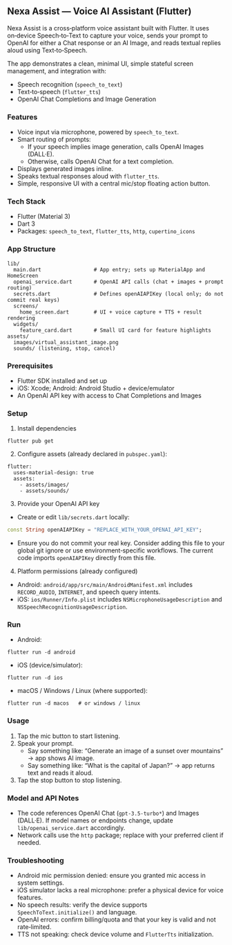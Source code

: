 ## Nexa Assist — Voice AI Assistant (Flutter)

Nexa Assist is a cross‑platform voice assistant built with Flutter. It uses on‑device Speech‑to‑Text to capture your voice, sends your prompt to OpenAI for either a Chat response or an AI Image, and reads textual replies aloud using Text‑to‑Speech.

The app demonstrates a clean, minimal UI, simple stateful screen management, and integration with:
- Speech recognition (`speech_to_text`)
- Text‑to‑speech (`flutter_tts`)
- OpenAI Chat Completions and Image Generation


### Features
- Voice input via microphone, powered by `speech_to_text`.
- Smart routing of prompts:
  - If your speech implies image generation, calls OpenAI Images (DALL·E).
  - Otherwise, calls OpenAI Chat for a text completion.
- Displays generated images inline.
- Speaks textual responses aloud with `flutter_tts`.
- Simple, responsive UI with a central mic/stop floating action button.


### Tech Stack
- Flutter (Material 3)
- Dart 3
- Packages: `speech_to_text`, `flutter_tts`, `http`, `cupertino_icons`


### App Structure
```
lib/
  main.dart                 # App entry; sets up MaterialApp and HomeScreen
  openai_service.dart       # OpenAI API calls (chat + images + prompt routing)
  secrets.dart              # Defines openAIAPIKey (local only; do not commit real keys)
  screens/
    home_screen.dart        # UI + voice capture + TTS + result rendering
  widgets/
    feature_card.dart       # Small UI card for feature highlights
assets/
  images/virtual_assistant_image.png
  sounds/ (listening, stop, cancel)
```


### Prerequisites
- Flutter SDK installed and set up
- iOS: Xcode; Android: Android Studio + device/emulator
- An OpenAI API key with access to Chat Completions and Images


### Setup
1) Install dependencies
```
flutter pub get
```

2) Configure assets (already declared in `pubspec.yaml`):
```
flutter:
  uses-material-design: true
  assets:
    - assets/images/
    - assets/sounds/
```

3) Provide your OpenAI API key
- Create or edit `lib/secrets.dart` locally:
```dart
const String openAIAPIKey = "REPLACE_WITH_YOUR_OPENAI_API_KEY";
```
- Ensure you do not commit your real key. Consider adding this file to your global git ignore or use environment‑specific workflows. The current code imports `openAIAPIKey` directly from this file.

4) Platform permissions (already configured)
- Android: `android/app/src/main/AndroidManifest.xml` includes `RECORD_AUDIO`, `INTERNET`, and speech query intents.
- iOS: `ios/Runner/Info.plist` includes `NSMicrophoneUsageDescription` and `NSSpeechRecognitionUsageDescription`.


### Run
- Android:
```
flutter run -d android
```
- iOS (device/simulator):
```
flutter run -d ios
```
- macOS / Windows / Linux (where supported):
```
flutter run -d macos   # or windows / linux
```


### Usage
1) Tap the mic button to start listening.
2) Speak your prompt.
   - Say something like: “Generate an image of a sunset over mountains” → app shows AI image.
   - Say something like: “What is the capital of Japan?” → app returns text and reads it aloud.
3) Tap the stop button to stop listening.


### Model and API Notes
- The code references OpenAI Chat (`gpt-3.5-turbo*`) and Images (DALL·E). If model names or endpoints change, update `lib/openai_service.dart` accordingly.
- Network calls use the `http` package; replace with your preferred client if needed.


### Troubleshooting
- Android mic permission denied: ensure you granted mic access in system settings.
- iOS simulator lacks a real microphone: prefer a physical device for voice features.
- No speech results: verify the device supports `SpeechToText.initialize()` and language.
- OpenAI errors: confirm billing/quota and that your key is valid and not rate‑limited.
- TTS not speaking: check device volume and `FlutterTts` initialization.

